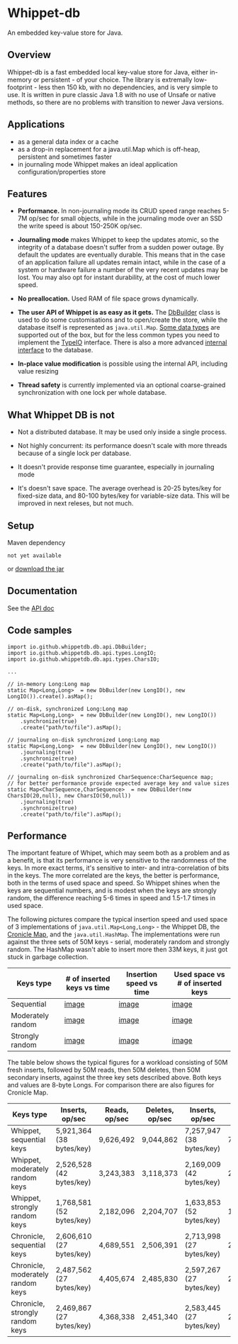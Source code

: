 # Whippet-db

An embedded key-value store for Java.

## Overview

Whippet-db is a fast embedded local key-value store for Java, either in-memory or persistent - of your choice. The library is extremally low-footprint - less then 150 kb, with no dependencies, and is very simple to use. It is written in pure classic Java 1.8 with no use of Unsafe or native methods, so there are no problems with transition to newer Java versions.

## Applications

* as a general data index or a cache
* as a drop-in replacement for a java.util.Map which is off-heap, persistent and sometimes faster
* in journaling mode Whippet makes an ideal application configuration/properties store

## Features

* **Performance.** In non-journaling mode its CRUD speed range reaches 5-7M op/sec for small objects, while in the journaling mode over an SSD the write speed is about 150-250K op/sec.

* **Journaling mode** makes Whippet to keep the updates atomic, so the integrity of a database doesn't suffer from a sudden power outage. By default the updates are eventually durable. This means that in the case of an application failure all updates remain intact, while in the case of a system or hardware failure a number of the very recent updates may be lost. You may also opt for instant durability, at the cost of much lower speed.

* **No preallocation.** Used RAM of file space grows dynamically.

* **The user API of Whippet is as easy as it gets.** The [DbBuilder](https://samokhodkin.github.io/whippet-db/api/io/github/whippetdb/db/api/DbBuilder.html) class is used to do some customisations and to open/create the store, while the database itself is represented as  `java.util.Map`. [Some data types](https://samokhodkin.github.io/whippet-db/api/io/github/whippetdb/db/api/types/package-summary.html) are supported out of the box, but for the less common types you need to implement the [TypeIO](https://samokhodkin.github.io/whippet-db/api/io/github/whippetdb/db/api/TypeIO.html) interface. There is also a more advanced [internal interface](https://samokhodkin.github.io/whippet-db/api/io/github/whippetdb/db/api/Db.html) to the database.

* **In-place value modification** is possible using the internal API, including value resizing

* **Thread safety** is currently implemented via an optional coarse-grained synchronization with one lock per whole database.

## What Whippet DB is not

* Not a distributed database. It may be used only inside a single process.

* Not highly concurrent: its performance doesn't scale with more threads because of a single lock per database.

* It doesn't provide response time guarantee, especially in journaling mode

* It's doesn't save space. The average overhead is 20-25 bytes/key for fixed-size data, and 80-100 bytes/key for variable-size data. This will be improved in next releses, but not much.

## Setup

Maven dependency
````
not yet available
````
or [download the jar](https://github.com/samokhodkin/whippet-db/releases)

## Documentation

See the [API doc](https://samokhodkin.github.io/whippet-db/api/)

## Code samples

````
import io.github.whippetdb.db.api.DbBuilder;
import io.github.whippetdb.db.api.types.LongIO;
import io.github.whippetdb.db.api.types.CharsIO;

...

// in-memory Long:Long map
static Map<Long,Long>  = new DbBuilder(new LongIO(), new LongIO()).create().asMap();

// on-disk, synchronized Long:Long map
static Map<Long,Long>  = new DbBuilder(new LongIO(), new LongIO())
	.synchronize(true)
	.create("path/to/file").asMap();

// journaling on-disk synchronized Long:Long map
static Map<Long,Long>  = new DbBuilder(new LongIO(), new LongIO())
	.journaling(true)
	.synchronize(true)
	.create("path/to/file").asMap();

// journaling on-disk synchronized CharSequence:CharSequence map;
// for better performance provide expected average key and value sizes
static Map<CharSequence,CharSequence>  = new DbBuilder(new CharsIO(20,null), new CharsIO(50,null))
	.journaling(true)
	.synchronize(true)
	.create("path/to/file").asMap();

````

## Performance

The important feature of Whipet, which may seem both as a problem and as a benefit, is that its performance is very sensitive to the randomness of the keys. 
In more exact terms, it's sensitive to inter- and intra-correlation of bits in the keys. The more correlated are the keys, the better is performance, both in the terms of used space and speed. 
So Whippet shines when the keys are sequential numbers, and is modest when the keys are strongly random, the difference reaching 5-6 times in speed and 1.5-1.7 times in used space. 

The following pictures compare the typical insertion speed and used space of 3 implementations of `java.util.Map<Long,Long>` - the Whippet DB, the [Cronicle Map](https://github.com/OpenHFT/Chronicle-Map), and the `java.util.HashMap`.
The implementations were run against the three sets of 50M keys - serial, moderately random and strongly random. The HashMap wasn't able to insert more then 33M keys, it just got stuck in garbage collection.

Keys type | # of inserted keys vs time | Insertion speed vs time | Used space vs # of inserted keys
----------|----------|----------|----------
Sequential | [image](https://samokhodkin.github.io/whippet-db/images/keys-time-serial.png) | [image](https://samokhodkin.github.io/whippet-db/images/speed-keys-serial.png) | [image](https://samokhodkin.github.io/whippet-db/images/size-keys-serial.png)
Moderately random | [image](https://samokhodkin.github.io/whippet-db/images/keys-time-mod-random.png) | [image](https://samokhodkin.github.io/whippet-db/images/speed-keys-mod-random.png) | [image](https://samokhodkin.github.io/whippet-db/images/size-keys-mod-random.png)
Strongly random | [image](https://samokhodkin.github.io/whippet-db/images/keys-time-random.png) | [image](https://samokhodkin.github.io/whippet-db/images/speed-keys-random.png) | [image](https://samokhodkin.github.io/whippet-db/images/size-keys-random.png)

The table below shows the typical figures for a workload consisting of 50M fresh inserts, followed by 50M reads, then 50M deletes, then 50M secondary inserts, 
against the three key sets described above. Both keys and values are 8-byte Longs. For comparison there are also figures for Cronicle Map.

Keys type | Inserts, op/sec | Reads, op/sec | Deletes, op/sec | Inserts, op/sec | Average, op/sec
----------|----------|----------|----------|----------|----------
Whippet, sequential keys | 5,921,364 (38 bytes/key) | 9,626,492 | 9,044,862 | 7,257,947 (38 bytes/key) | 7,676,069
Whippet, moderately random keys | 2,526,528 (42 bytes/key) | 3,243,383 | 3,118,373 | 2,169,009 (42 bytes/key) |  2,692,079
Whippet, strongly random keys | 1,768,581 (52 bytes/key) | 2,182,096 | 2,204,707 | 1,633,853 (52 bytes/key) | 1,914,493
Chronicle, sequential keys | 2,606,610 (27 bytes/key) | 4,689,551 | 2,506,391 | 2,713,998 (27 bytes/key) | 2,931,863
Chronicle, moderately random keys | 2,487,562 (27 bytes/key) | 4,405,674 | 2,485,830 | 2,597,267 (27 bytes/key) | 2,824,300
Chronicle, strongly random keys | 2,469,867 (27 bytes/key) | 4,368,338 | 2,451,340 | 2,583,445 (27 bytes/key) | 2,799,512


